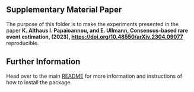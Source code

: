 ## Supplementary Material Paper

The purpose of this folder is to make the experiments presented in the paper
**K. Althaus I. Papaioannou, and E. Ullmann, Consensus-based rare event estimation, (2023), https://doi.org/10.48550/arXiv.2304.09077**
reproducible.

## Further Information

Head over to the main [README](https://github.com/AlthausKonstantin/rareeventestimation/blob/master/README.md) for more information
and instructions of how to install the package.
